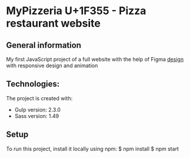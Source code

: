 # MyPizzeria U+1F355 - Pizza restaurant website
## General information
My first JavaScript project of a full website with the help of Figma [design](https://www.figma.com/file/nqkxCucDy5PjCoCkgMtGIe/Pizza-site?type=design&node-id=5-325&mode=design&t=N1oUmioGrOVNaTP4-0) with responsive design and animation
## Technologies:
The project is created with:
* Gulp version: 2.3.0
* Sass version: 1.49
## Setup
To run this project, install it locally using npm:
$ npm install
$ npm start

